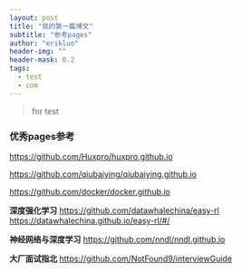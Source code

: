 ```yaml
---
layout: post
title: "我的第一篇博文"
subtitle: "参考pages"
author: "erikluo"
header-img: ""
header-mask: 0.2
tags:
  - test
  - com
---
```


> for test


### 优秀pages参考 

<https://github.com/Huxpro/huxpro.github.io> 

<https://github.com/qiubaiying/qiubaiying.github.io>  

<https://github.com/docker/docker.github.io> 

**深度强化学习**
<https://github.com/datawhalechina/easy-rl> 
<https://datawhalechina.github.io/easy-rl/#/> 

**神经网络与深度学习**
<https://github.com/nndl/nndl.github.io> 

**大厂面试指北**
<https://github.com/NotFound9/interviewGuide> 

